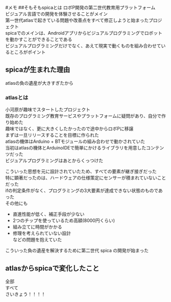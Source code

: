 #メモ
##そもそもspicaとは
ロボP開発の第二世代教育用プラットフォーム  
ビジュアル言語での開発を体験させることがメイン  
第一世代atlasで起きている問題や改善点をすべて修正しようと始まったプロジェクト  
spicaでのメインは、Androidアプリからビジュアルプログラミングでロボットを動かすことができることである  
ビジュアルプログラミングだけでなく、あえて現実で動くものを組み合わせているところがポイント  


## spicaが生まれた理由
atlasの負の遺産が大きすぎたから  

### atlasとは
小河原が趣味でスタートしたプロジェクト  
既存のプログラミング教育サービスやプラットフォームに疑問があり、自分で作り始めた  
趣味ではなく、更に大きくしたかったので途中からロボPに移譲  
まずは一旦リリースすることを目標に作られた  
atlasの機体はArduino + BTモジュールの組み合わせで動かされていた  
当初はatlasの機体とArduinoIDEで簡単にかけるライブラリを用意したコンテンツだった  
ビジュアルプログラミングはあとからくっつけた  

こういった思想を元に設計されていたため、すべての要素が継ぎ接ぎだった  
特に顕著だったのは、ハードウェアの仕様策定にセンサーが積まれていないことだった  
ifの判定条件がなく、プログラミングの3大要素が達成できない状態のものであった  
その他にも  
* 直進性能が低く、補正手段が少ない
* 2つのチップを使っているため高額(8000円くらい)
* 組み立てに時間がかかる
* 修理を考えられていない設計  
  などの問題を抱えていた

こういった負の遺産を解決するために第二世代 spica の開発が始まった  

## atlasからspicaで変化したこと
全部  
すべて  
さいきょう！！！！  